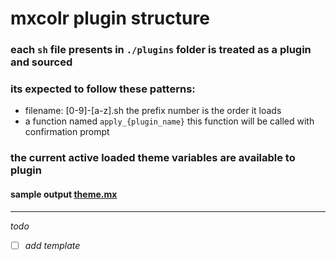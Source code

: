 # mxcolr plugin structure

### each `sh` file presents in `./plugins` folder is treated as a plugin and sourced
### its expected to follow these patterns:
* filename: [0-9]-[a-z].sh
  the prefix number is the order it loads
* a function named `apply_{plugin_name}`
  this function will be called with confirmation prompt

### the current active loaded theme variables are available to plugin
#### **sample output** [theme.mx](data/sample_theme.mx)

*** 

_todo_
- [ ] _add template_

